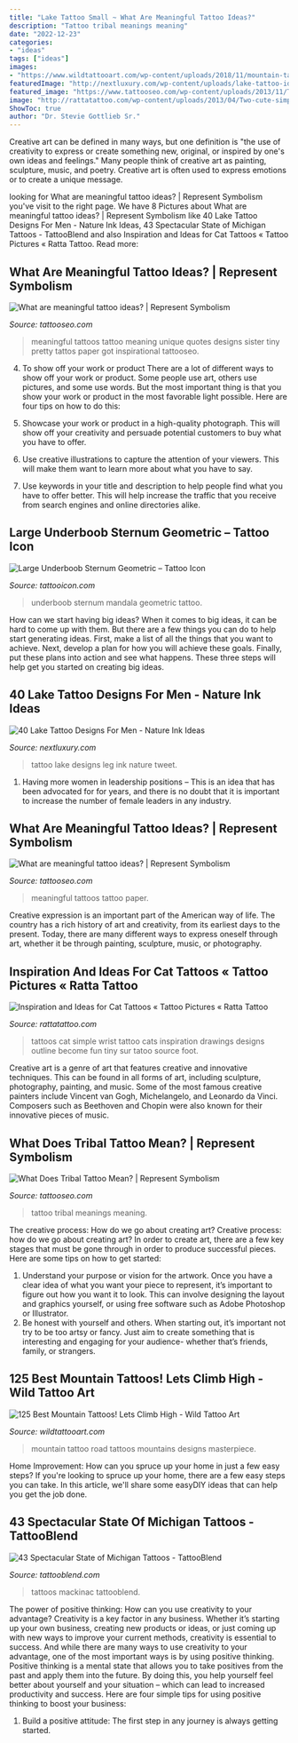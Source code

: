 ```yaml
---
title: "Lake Tattoo Small ~ What Are Meaningful Tattoo Ideas?"
description: "Tattoo tribal meanings meaning"
date: "2022-12-23"
categories:
- "ideas"
tags: ["ideas"]
images:
- "https://www.wildtattooart.com/wp-content/uploads/2018/11/mountain-tattoo-48.jpg"
featuredImage: "http://nextluxury.com/wp-content/uploads/lake-tattoo-ideas-for-males-on-leg.jpg"
featured_image: "https://www.tattooseo.com/wp-content/uploads/2013/11/Tribal-Tattoo-Meanings-40.jpg"
image: "http://rattatattoo.com/wp-content/uploads/2013/04/Two-cute-simple-drawings-of-cats-become-fun-wrist-tattoos.jpg"
ShowToc: true
author: "Dr. Stevie Gottlieb Sr."
---
```



Creative art can be defined in many ways, but one definition is "the use of creativity to express or create something new, original, or inspired by one's own ideas and feelings." Many people think of creative art as painting, sculpture, music, and poetry. Creative art is often used to express emotions or to create a unique message.

	

		
looking for What are meaningful tattoo ideas? | Represent Symbolism you've visit to the right page. We have 8 Pictures about What are meaningful tattoo ideas? | Represent Symbolism like 40 Lake Tattoo Designs For Men - Nature Ink Ideas, 43 Spectacular State of Michigan Tattoos - TattooBlend and also Inspiration and Ideas for Cat Tattoos « Tattoo Pictures « Ratta Tattoo. Read more:
		
    
## What Are Meaningful Tattoo Ideas? | Represent Symbolism

<img loading=lazy src="https://www.tattooseo.com/wp-content/uploads/2017/09/meaningful-tattoos-11.jpg" onerror="this.onerror=null;this.src='https://tse2.mm.bing.net/th?id=OIP.EkD3fjqH-Liigwe2aqcV7gHaNK&amp;pid=15.1';" alt="What are meaningful tattoo ideas? | Represent Symbolism">

_Source: tattooseo.com_

>meaningful tattoos tattoo meaning unique quotes designs sister tiny pretty tattos paper got inspirational tattooseo. 

	

4. To show off your work or product
There are a lot of different ways to show off your work or product. Some people use art, others use pictures, and some use words. But the most important thing is that you show your work or product in the most favorable light possible. Here are four tips on how to do this:
1. Showcase your work or product in a high-quality photograph. This will show off your creativity and persuade potential customers to buy what you have to offer.

2. Use creative illustrations to capture the attention of your viewers. This will make them want to learn more about what you have to say.

3. Use keywords in your title and description to help people find what you have to offer better. This will help increase the traffic that you receive from search engines and online directories alike.


    
## Large Underboob Sternum Geometric – Tattoo Icon

<img loading=lazy src="https://cdn.shopify.com/s/files/1/0017/9578/4765/products/8_1200x1200.jpg?v=1527517128" onerror="this.onerror=null;this.src='https://tse4.mm.bing.net/th?id=OIP.5a8nK1RbHCXsoCRgSnvYYQHaHa&amp;pid=15.1';" alt="Large Underboob Sternum Geometric – Tattoo Icon">

_Source: tattooicon.com_

>underboob sternum mandala geometric tattoo. 

	

How can we start having big ideas?
When it comes to big ideas, it can be hard to come up with them. But there are a few things you can do to help start generating ideas. First, make a list of all the things that you want to achieve. Next, develop a plan for how you will achieve these goals. Finally, put these plans into action and see what happens. These three steps will help get you started on creating big ideas.

    
## 40 Lake Tattoo Designs For Men - Nature Ink Ideas

<img loading=lazy src="http://nextluxury.com/wp-content/uploads/lake-tattoo-ideas-for-males-on-leg.jpg" onerror="this.onerror=null;this.src='https://tse1.mm.bing.net/th?id=OIP.Jj9Z1n1ropRZ-bhdHjSDrgHaHa&amp;pid=15.1';" alt="40 Lake Tattoo Designs For Men - Nature Ink Ideas">

_Source: nextluxury.com_

>tattoo lake designs leg ink nature tweet. 

	

1. Having more women in leadership positions – This is an idea that has been advocated for for years, and there is no doubt that it is important to increase the number of female leaders in any industry.

    
## What Are Meaningful Tattoo Ideas? | Represent Symbolism

<img loading=lazy src="https://www.tattooseo.com/wp-content/uploads/2017/09/meaningful-tattoos-12.jpg" onerror="this.onerror=null;this.src='https://tse1.mm.bing.net/th?id=OIP.ixvwKBEnRFTVUcg24V3uWQHaJP&amp;pid=15.1';" alt="What are meaningful tattoo ideas? | Represent Symbolism">

_Source: tattooseo.com_

>meaningful tattoos tattoo paper. 

	

Creative expression is an important part of the American way of life. The country has a rich history of art and creativity, from its earliest days to the present. Today, there are many different ways to express oneself through art, whether it be through painting, sculpture, music, or photography.

    
## Inspiration And Ideas For Cat Tattoos « Tattoo Pictures « Ratta Tattoo

<img loading=lazy src="http://rattatattoo.com/wp-content/uploads/2013/04/Two-cute-simple-drawings-of-cats-become-fun-wrist-tattoos.jpg" onerror="this.onerror=null;this.src='https://tse2.mm.bing.net/th?id=OIP.AbE0PF1pTaSOTU9LU1Km4wHaHa&amp;pid=15.1';" alt="Inspiration and Ideas for Cat Tattoos « Tattoo Pictures « Ratta Tattoo">

_Source: rattatattoo.com_

>tattoos cat simple wrist tattoo cats inspiration drawings designs outline become fun tiny sur tatoo source foot. 

	

Creative art is a genre of art that features creative and innovative techniques. This can be found in all forms of art, including sculpture, photography, painting, and music. Some of the most famous creative painters include Vincent van Gogh, Michelangelo, and Leonardo da Vinci. Composers such as Beethoven and Chopin were also known for their innovative pieces of music.

    
## What Does Tribal Tattoo Mean? | Represent Symbolism

<img loading=lazy src="https://www.tattooseo.com/wp-content/uploads/2013/11/Tribal-Tattoo-Meanings-40.jpg" onerror="this.onerror=null;this.src='https://tse3.mm.bing.net/th?id=OIP.cVrfqHq3FXIRY1pptsSn7gAAAA&amp;pid=15.1';" alt="What Does Tribal Tattoo Mean? | Represent Symbolism">

_Source: tattooseo.com_

>tattoo tribal meanings meaning. 

	

The creative process: How do we go about creating art?
Creative process: how do we go about creating art?
In order to create art, there are a few key stages that must be gone through in order to produce successful pieces. Here are some tips on how to get started: 

1. Understand your purpose or vision for the artwork. Once you have a clear idea of what you want your piece to represent, it’s important to figure out how you want it to look. This can involve designing the layout and graphics yourself, or using free software such as Adobe Photoshop or Illustrator. 
2. Be honest with yourself and others. When starting out, it’s important not try to be too artsy or fancy. Just aim to create something that is interesting and engaging for your audience- whether that’s friends, family, or strangers. 

    
## 125 Best Mountain Tattoos! Lets Climb High - Wild Tattoo Art

<img loading=lazy src="https://www.wildtattooart.com/wp-content/uploads/2018/11/mountain-tattoo-48.jpg" onerror="this.onerror=null;this.src='https://tse3.mm.bing.net/th?id=OIP.0W_dzLT9eJMgDtVJKOSWmwHaHa&amp;pid=15.1';" alt="125 Best Mountain Tattoos! Lets Climb High - Wild Tattoo Art">

_Source: wildtattooart.com_

>mountain tattoo road tattoos mountains designs masterpiece. 

	

Home Improvement: How can you spruce up your home in just a few easy steps?
If you're looking to spruce up your home, there are a few easy steps you can take. In this article, we'll share some easyDIY ideas that can help you get the job done.

    
## 43 Spectacular State Of Michigan Tattoos - TattooBlend

<img loading=lazy src="https://tattooblend.com/wp-content/uploads/2015/10/state-of-michigan-mackinac-tattoo.jpg" onerror="this.onerror=null;this.src='https://tse3.mm.bing.net/th?id=OIP.ZpvjwpzxU0xQ1x-Ri7FsPQHaHa&amp;pid=15.1';" alt="43 Spectacular State of Michigan Tattoos - TattooBlend">

_Source: tattooblend.com_

>tattoos mackinac tattooblend. 

	

The power of positive thinking: How can you use creativity to your advantage?
Creativity is a key factor in any business. Whether it’s starting up your own business, creating new products or ideas, or just coming up with new ways to improve your current methods, creativity is essential to success. And while there are many ways to use creativity to your advantage, one of the most important ways is by using positive thinking.
Positive thinking is a mental state that allows you to take positives from the past and apply them into the future. By doing this, you help yourself feel better about yourself and your situation – which can lead to increased productivity and success. Here are four simple tips for using positive thinking to boost your business: 

1) Build a positive attitude: The first step in any journey is always getting started.

